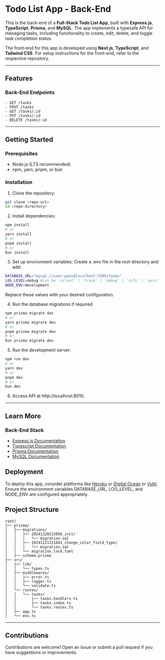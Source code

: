# Todo List App - Back-End  

This is the back-end of a **Full-Stack Todo List App**, built with **Express.js**, **TypeScript**, **Prisma**, and **MySQL**. The app implements a typesafe API for managing tasks, including functionality to create, edit, delete, and toggle task completion status.  

The front-end for this app is developed using **Next.js**, **TypeScript**, and **Tailwind CSS**. For setup instructions for the front-end, refer to the respective repository.  

---

## Features  

### Back-End Endpoints
    - GET /tasks
    - POST /tasks
    - GET /tasks/:id
    - PUT /tasks/:id
    - DELETE /tasks/:id

---

## Getting Started  

### Prerequisites  
- Node.js (LTS recommended)  
- npm, yarn, pnpm, or bun  

### Installation  

1. Clone the repository:  
```bash
git clone <repo-url>
cd <repo-directory>
```

2. Install dependencies:
```bash
npm install
# or
yarn install
# or
pnpm install
# or
bun install
```

3. Set up environment variables:
Create a .env file in the root directory and add:
```bash
DATABASE_URL="mysql://user:pass@localhost:3306/tasks"
LOG_LEVEL=debug #can be 'silent' | 'trace' | 'debug' | 'info' | 'warn' | 'error' | 'fatal'
NODE_ENV=development
```
Replace these values with your desired configuration.

4. Run the database migrations if required
```bash
npm prisma migrate dev
# or
yarn prisma migrate dev
# or
pnpm prisma migrate dev
# or
bun prisma migrate dev
```


5. Run the development server:
```bash
npm run dev
# or
yarn dev
# or
pnpm dev
# or
bun dev
```

6. Access API at http://localhost:8010.

---

## Learn More
### Back-End Stack
- [Express.js Documentation](https://nextjs.org/docs)
- [Typescript Documentation](https://www.typescriptlang.org/docs/handbook/typescript-from-scratch.html)
- [Prisma Documentation](https://www.prisma.io/docs/getting-started)
- [MySQL Documentation](https://dev.mysql.com/doc/)

## Deployment
To deploy this app, consider platforms like [Heroku](https://heroku.com) or [Digital Ocean](https://digitalocean.com) or [Vultr](https://vultr.com). Ensure the environment variables DATABASE_URL, LOG_LEVEL, and NODE_ENV are configured appropriately.

## Project Structure
```
root/
├── prisma/
│   ├── migrations/
│   │   ├── 20241220212056_init/
│   │   │   └── migration.sql
│   │   ├── 20241221211841_change_color_field_type/
│   │   │   └── migration.sql
│   │   └── migration_lock.toml
│   ├── schema.prisma
├── src/
│   ├── lib/
│   │   └── types.ts
│   ├── middlewares/
│   │   ├── error.ts
│   │   ├── logger.ts
│   │   └── validate.ts
│   └── routes/
│   │   └── tasks/
│   │       ├── tasks.handlers.ts
│   │       ├── tasks.index.ts
│   │       └── tasks.routes.ts
│   ├── app.ts
│   └── env.ts
```
---

## Contributions

Contributions are welcome! Open an issue or submit a pull request if you have suggestions or improvements.